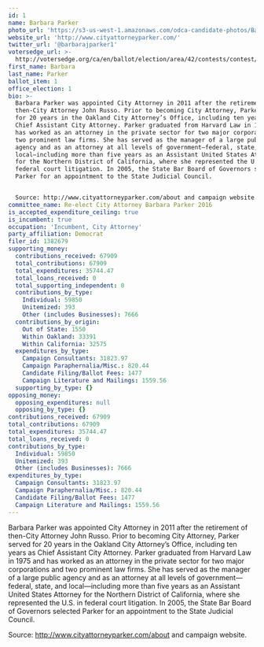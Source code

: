 ```yaml
---
id: 1
name: Barbara Parker
photo_url: 'https://s3-us-west-1.amazonaws.com/odca-candidate-photos/Barbara-Parker.png'
website_url: 'http://www.cityattorneyparker.com/'
twitter_url: '@barbarajparker1'
votersedge_url: >-
  http://votersedge.org/ca/en/ballot/election/area/42/contests/contest/13239/candidate/130764?&county=Alameda%20County&election_authority_id=1
first_name: Barbara
last_name: Parker
ballot_item: 1
office_election: 1
bio: >-
  Barbara Parker was appointed City Attorney in 2011 after the retirement of
  then-City Attorney John Russo. Prior to becoming City Attorney, Parker served
  for 20 years in the Oakland City Attorney’s Office, including ten years as
  Chief Assistant City Attorney. Parker graduated from Harvard Law in 1975 and
  has worked as an attorney in the private sector for two major corporations and
  two prominent law firms. She has served as the manager of a large public
  agency and as an attorney at all levels of government—federal, state, and
  local—including more than five years as an Assistant United States Attorney
  for the Northern District of California, where she represented the U.S. in
  federal court litigation. In 2005, the State Bar Board of Governors selected
  Parker for an appointment to the State Judicial Council. 


  Source: http://www.cityattorneyparker.com/about and campaign website.
committee_name: Re-elect City Attorney Barbara Parker 2016
is_accepted_expenditure_ceiling: true
is_incumbent: true
occupation: 'Incumbent, City Attorney'
party_affiliation: Democrat
filer_id: 1382679
supporting_money:
  contributions_received: 67909
  total_contributions: 67909
  total_expenditures: 35744.47
  total_loans_received: 0
  total_supporting_independent: 0
  contributions_by_type:
    Individual: 59850
    Unitemized: 393
    Other (includes Businesses): 7666
  contributions_by_origin:
    Out of State: 1550
    Within Oakland: 33391
    Within California: 32575
  expenditures_by_type:
    Campaign Consultants: 31823.97
    Campaign Paraphernalia/Misc.: 820.44
    Candidate Filing/Ballot Fees: 1477
    Campaign Literature and Mailings: 1559.56
  supporting_by_type: {}
opposing_money:
  opposing_expenditures: null
  opposing_by_type: {}
contributions_received: 67909
total_contributions: 67909
total_expenditures: 35744.47
total_loans_received: 0
contributions_by_type:
  Individual: 59850
  Unitemized: 393
  Other (includes Businesses): 7666
expenditures_by_type:
  Campaign Consultants: 31823.97
  Campaign Paraphernalia/Misc.: 820.44
  Candidate Filing/Ballot Fees: 1477
  Campaign Literature and Mailings: 1559.56
---
```

Barbara Parker was appointed City Attorney in 2011 after the retirement of then-City Attorney John Russo. Prior to becoming City Attorney, Parker served for 20 years in the Oakland City Attorney’s Office, including ten years as Chief Assistant City Attorney. Parker graduated from Harvard Law in 1975 and has worked as an attorney in the private sector for two major corporations and two prominent law firms. She has served as the manager of a large public agency and as an attorney at all levels of government—federal, state, and local—including more than five years as an Assistant United States Attorney for the Northern District of California, where she represented the U.S. in federal court litigation. In 2005, the State Bar Board of Governors selected Parker for an appointment to the State Judicial Council. 

Source: http://www.cityattorneyparker.com/about and campaign website.